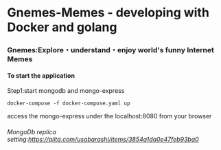# Gnemes-Memes - developing with Docker and golang
### Gnemes:Explore・understand・enjoy world's funny Internet Memes


#### To start the application
Step1:start  mongodb and mongo-express

    docker-compose -f docker-compose.yaml up
    
access the mongo-express under the localhost:8080 from your browser

###### MongoDb replica setting:https://qiita.com/usabarashi/items/3854a1da0e47feb93ba0
